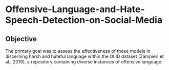 # Offensive-Language-and-Hate-Speech-Detection-on-Social-Media

## Objective
The primary goal was to assess the effectiveness of these models in discerning harsh and hateful language within the OLID dataset (Zampieri et al., 2019), a repository containing diverse instances of offensive language.
